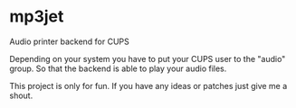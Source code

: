 mp3jet
======

Audio printer backend for CUPS

Depending on your system you have to put your CUPS user to the "audio" group.
So that the backend is able to play your audio files.

This project is only for fun. If you have any ideas or patches just give me a
shout.
